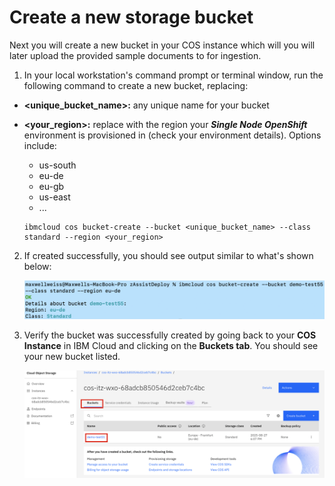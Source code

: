 # Create a new storage bucket

Next you will create a new bucket in your COS instance which will you will later upload the provided sample documents to for ingestion.

1. In your local workstation's command prompt or terminal window, run the following command to create a new bucket, replacing:

- **<unique_bucket_name\>:** any unique name for your bucket

- **<your_region\>:** replace with the region your ***Single Node OpenShift*** environment is provisioned in (check your environment details). Options include:

    - us-south
    - eu-de
    - eu-gb
    - us-east
    - ... 
      
    ```
    ibmcloud cos bucket-create --bucket <unique_bucket_name> --class standard --region <your_region>
    ```

2. If created successfully, you should see output similar to what's shown below:
   
    ![](_attachments/zassist10.png)

3. Verify the bucket was successfully created by going back to your **COS Instance** in IBM Cloud and clicking on the **Buckets tab**. You should see your new bucket listed.
   
    ![](_attachments/zassist11.png)